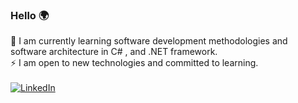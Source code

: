 ### Hello 🌍

🔭 I am currently learning software development methodologies and software architecture in C# , and .NET framework.
\
⚡ I am open to new technologies and committed to learning.
\
\
[![LinkedIn](https://img.shields.io/badge/LinkedIn-%230077B5.svg?logo=linkedin&logoColor=white)](https://www.linkedin.com/in/zadok-joshua-02b653178/) 

